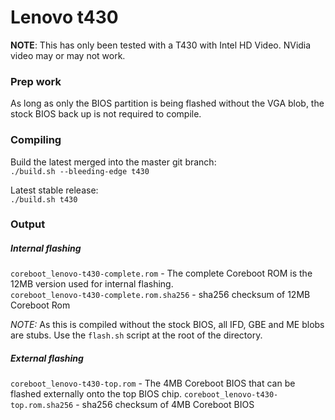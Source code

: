 # Lenovo t430

**NOTE**: This has only been tested with a T430 with Intel HD Video.  NVidia video may or may not work.

### Prep work
As long as only the BIOS partition is being flashed without the VGA blob, the stock BIOS
 back up is not required to compile.

### Compiling
Build the latest merged into the master git branch:  
`./build.sh --bleeding-edge t430`

Latest stable release:  
 `./build.sh t430`

### Output
 ##### Internal flashing
`coreboot_lenovo-t430-complete.rom` - The complete Coreboot ROM is the 12MB version used for internal flashing.   
`coreboot_lenovo-t430-complete.rom.sha256` - sha256 checksum of 12MB Coreboot Rom

*NOTE:* As this is compiled without the stock BIOS, all IFD, GBE and ME blobs are stubs.  Use the `flash.sh` script at the root of the directory.


##### External flashing
`coreboot_lenovo-t430-top.rom` - The 4MB Coreboot BIOS that can be flashed externally onto the top BIOS chip.
`coreboot_lenovo-t430-top.rom.sha256` - sha256 checksum of 4MB Coreboot BIOS

